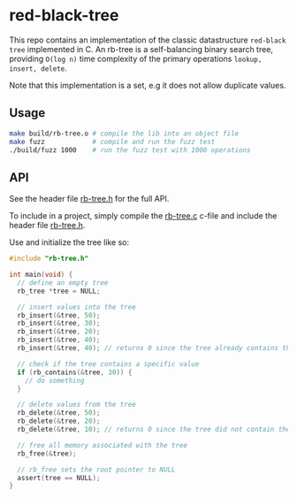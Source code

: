 # red-black-tree
This repo contains an implementation of the classic datastructure `red-black tree` implemented in C. An rb-tree is a self-balancing binary search tree, providing `O(log n)` time complexity of the primary operations `lookup, insert, delete`.

Note that this implementation is a set, e.g it does not allow duplicate values.

## Usage
```bash
make build/rb-tree.o # compile the lib into an object file
make fuzz            # compile and run the fuzz test
./build/fuzz 1000    # run the fuzz test with 1000 operations
```

## API
See the header file [rb-tree.h](./src/rb-tree.h) for the full API.

To include in a project, simply compile the [rb-tree.c](./src/rb-tree.c) c-file and include the header file [rb-tree.h](./src/rb-tree.h).

Use and initialize the tree like so:
```c
#include "rb-tree.h"

int main(void) {
  // define an empty tree
  rb_tree *tree = NULL;

  // insert values into the tree
  rb_insert(&tree, 50);
  rb_insert(&tree, 30);
  rb_insert(&tree, 20);
  rb_insert(&tree, 40);
  rb_insert(&tree, 40); // returns 0 since the tree already contains the value

  // check if the tree contains a specific value
  if (rb_contains(&tree, 30)) {
    // do something
  }

  // delete values from the tree
  rb_delete(&tree, 50);
  rb_delete(&tree, 20);
  rb_delete(&tree, 10); // returns 0 since the tree did not contain the value

  // free all memory associated with the tree
  rb_free(&tree);

  // rb_free sets the root pointer to NULL
  assert(tree == NULL);
}
```
